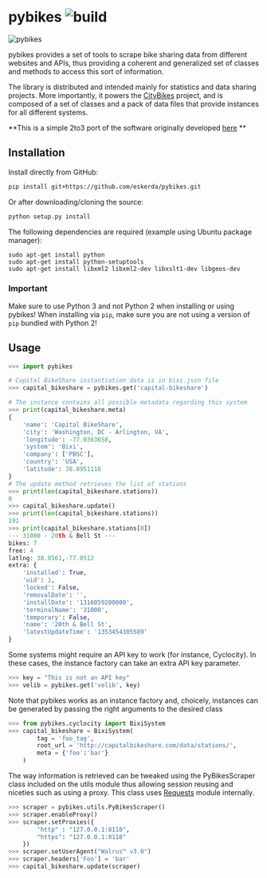 pybikes ![build](https://api.travis-ci.org/eskerda/pybikes.svg?branch=master)
=======
![pybikes](http://citybik.es/files/pybikes.png)

pybikes provides a set of tools to scrape bike sharing data from different
websites and APIs, thus providing a coherent and generalized set of classes
and methods to access this sort of information.

The library is distributed and intended mainly for statistics and data
sharing projects. More importantly, it powers the [CityBikes][1] project, and
is composed of a set of classes and a pack of data files that provide instances
for all different systems.

**This is a simple 2to3 port of the software originally developed [here][3] **

Installation
------------

Install directly from GitHub:
```bash
pip install git+https://github.com/eskerda/pybikes.git
```

Or after downloading/cloning the source:
```bash
python setup.py install
```

The following dependencies are required (example using Ubuntu package manager):
```
sudo apt-get install python
sudo apt-get install python-setuptools
sudo apt-get install libxml2 libxml2-dev libxslt1-dev libgeos-dev
```

### Important

Make sure to use Python 3 and not Python 2 when installing or using pybikes!
When installing via `pip`, make sure you are not using a version of `pip` bundled with Python 2!


Usage
-----
```python
>>> import pybikes

# Capital BikeShare instantiation data is in bixi.json file
>>> capital_bikeshare = pybikes.get('capital-bikeshare')

# The instance contains all possible metadata regarding this system
>>> print(capital_bikeshare.meta)
{
    'name': 'Capital BikeShare',
    'city': 'Washington, DC - Arlington, VA',
    'longitude': -77.0363658,
    'system': 'Bixi',
    'company': ['PBSC'],
    'country': 'USA',
    'latitude': 38.8951118
}
# The update method retrieves the list of stations
>>> print(len(capital_bikeshare.stations))
0
>>> capital_bikeshare.update()
>>> print(len(capital_bikeshare.stations))
191
>>> print(capital_bikeshare.stations[0])
--- 31000 - 20th & Bell St ---
bikes: 7
free: 4
latlng: 38.8561,-77.0512
extra: {
    'installed': True,
    'uid': 1,
    'locked': False,
    'removalDate': '',
    'installDate': '1316059200000',
    'terminalName': '31000',
    'temporary': False,
    'name': '20th & Bell St',
    'latestUpdateTime': '1353454305589'
}
```

Some systems might require an API key to work (for instance, Cyclocity). In
these cases, the instance factory can take an extra API key parameter.

```python
>>> key = "This is not an API key"
>>> velib = pybikes.get('velib', key)
```

Note that pybikes works as an instance factory and, choicely, instances can be
generated by passing the right arguments to the desired class

```python
>>> from pybikes.cyclocity import BixiSystem
>>> capital_bikeshare = BixiSystem(
        tag = 'foo_tag',
        root_url = 'http://capitalbikeshare.com/data/stations/',
        meta = {'foo':'bar'}
    )
```

The way information is retrieved can be tweaked using the PyBikesScraper class
included on the utils module thus allowing session reusing and niceties such as
using a proxy. This class uses [Requests][2] module internally.

```python
>>> scraper = pybikes.utils.PyBikesScraper()
>>> scraper.enableProxy()
>>> scraper.setProxies({
        "http" : "127.0.0.1:8118",
        "https": "127.0.0.1:8118"
    })
>>> scraper.setUserAgent("Walrus™ v3.0")
>>> scraper.headers['Foo'] = 'bar'
>>> capital_bikeshare.update(scraper)
```

[1]: http://www.citybik.es              "CityBikes"
[2]: http://docs.python-requests.org    "Requests"
[3]: https://github.com/eskerda/pybikes "Orignal repository"
